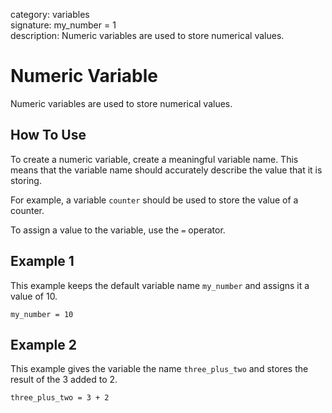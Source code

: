 category: variables  
signature: my_number = 1  
description: Numeric variables are used to store numerical values.  

# Numeric Variable

Numeric variables are used to store numerical values.

## How To Use

To create a numeric variable, create a meaningful variable name. This means that the variable name should accurately describe the value that it is storing. 

For example, a variable `counter` should be used to store the value of a counter.

To assign a value to the variable, use the `=` operator. 

## Example 1

This example keeps the default variable name `my_number` and assigns it a value of 10.

```don
my_number = 10
```
## Example 2

This example gives the variable the name `three_plus_two` and stores the result of the 3 added to 2. 

```don
three_plus_two = 3 + 2
```


<advanced>
</advanced>
